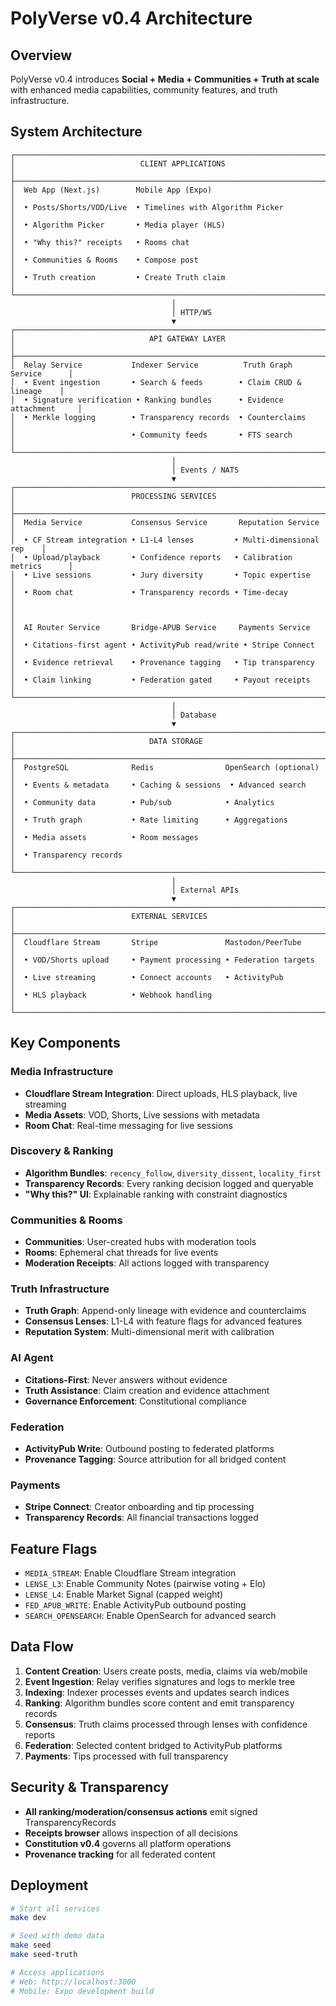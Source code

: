 # PolyVerse v0.4 Architecture

## Overview

PolyVerse v0.4 introduces **Social + Media + Communities + Truth at scale** with enhanced media capabilities, community features, and truth infrastructure.

## System Architecture

```
┌─────────────────────────────────────────────────────────────────────────────┐
│                            CLIENT APPLICATIONS                              │
├─────────────────────────────────────────────────────────────────────────────┤
│  Web App (Next.js)        Mobile App (Expo)                                │
│  • Posts/Shorts/VOD/Live  • Timelines with Algorithm Picker                │
│  • Algorithm Picker       • Media player (HLS)                            │
│  • "Why this?" receipts   • Rooms chat                                    │
│  • Communities & Rooms    • Compose post                                  │
│  • Truth creation         • Create Truth claim                            │
└─────────────────────────────────────────────────────────────────────────────┘
                                    │
                                    │ HTTP/WS
                                    ▼
┌─────────────────────────────────────────────────────────────────────────────┐
│                              API GATEWAY LAYER                             │
├─────────────────────────────────────────────────────────────────────────────┤
│  Relay Service           Indexer Service          Truth Graph Service      │
│  • Event ingestion       • Search & feeds        • Claim CRUD & lineage    │
│  • Signature verification • Ranking bundles      • Evidence attachment     │
│  • Merkle logging        • Transparency records  • Counterclaims           │
│                          • Community feeds       • FTS search              │
└─────────────────────────────────────────────────────────────────────────────┘
                                    │
                                    │ Events / NATS
                                    ▼
┌─────────────────────────────────────────────────────────────────────────────┐
│                          PROCESSING SERVICES                               │
├─────────────────────────────────────────────────────────────────────────────┤
│  Media Service           Consensus Service       Reputation Service        │
│  • CF Stream integration • L1-L4 lenses         • Multi-dimensional rep    │
│  • Upload/playback       • Confidence reports   • Calibration metrics      │
│  • Live sessions         • Jury diversity       • Topic expertise          │
│  • Room chat             • Transparency records • Time-decay               │
│                                                                           │
│  AI Router Service       Bridge-APUB Service     Payments Service          │
│  • Citations-first agent • ActivityPub read/write • Stripe Connect        │
│  • Evidence retrieval    • Provenance tagging   • Tip transparency         │
│  • Claim linking         • Federation gated     • Payout receipts          │
└─────────────────────────────────────────────────────────────────────────────┘
                                    │
                                    │ Database
                                    ▼
┌─────────────────────────────────────────────────────────────────────────────┐
│                              DATA STORAGE                                  │
├─────────────────────────────────────────────────────────────────────────────┤
│  PostgreSQL              Redis                OpenSearch (optional)        │
│  • Events & metadata     • Caching & sessions  • Advanced search           │
│  • Community data        • Pub/sub            • Analytics                  │
│  • Truth graph           • Rate limiting      • Aggregations               │
│  • Media assets          • Room messages                                   │
│  • Transparency records                                                    │
└─────────────────────────────────────────────────────────────────────────────┘
                                    │
                                    │ External APIs
                                    ▼
┌─────────────────────────────────────────────────────────────────────────────┐
│                          EXTERNAL SERVICES                                 │
├─────────────────────────────────────────────────────────────────────────────┤
│  Cloudflare Stream       Stripe               Mastodon/PeerTube            │
│  • VOD/Shorts upload     • Payment processing • Federation targets         │
│  • Live streaming        • Connect accounts   • ActivityPub                │
│  • HLS playback          • Webhook handling                                │
└─────────────────────────────────────────────────────────────────────────────┘
```

## Key Components

### Media Infrastructure
- **Cloudflare Stream Integration**: Direct uploads, HLS playback, live streaming
- **Media Assets**: VOD, Shorts, Live sessions with metadata
- **Room Chat**: Real-time messaging for live sessions

### Discovery & Ranking
- **Algorithm Bundles**: `recency_follow`, `diversity_dissent`, `locality_first`
- **Transparency Records**: Every ranking decision logged and queryable
- **"Why this?" UI**: Explainable ranking with constraint diagnostics

### Communities & Rooms
- **Communities**: User-created hubs with moderation tools
- **Rooms**: Ephemeral chat threads for live events
- **Moderation Receipts**: All actions logged with transparency

### Truth Infrastructure
- **Truth Graph**: Append-only lineage with evidence and counterclaims
- **Consensus Lenses**: L1-L4 with feature flags for advanced features
- **Reputation System**: Multi-dimensional merit with calibration

### AI Agent
- **Citations-First**: Never answers without evidence
- **Truth Assistance**: Claim creation and evidence attachment
- **Governance Enforcement**: Constitutional compliance

### Federation
- **ActivityPub Write**: Outbound posting to federated platforms
- **Provenance Tagging**: Source attribution for all bridged content

### Payments
- **Stripe Connect**: Creator onboarding and tip processing
- **Transparency Records**: All financial transactions logged

## Feature Flags

- `MEDIA_STREAM`: Enable Cloudflare Stream integration
- `LENSE_L3`: Enable Community Notes (pairwise voting + Elo)
- `LENSE_L4`: Enable Market Signal (capped weight)
- `FED_APUB_WRITE`: Enable ActivityPub outbound posting
- `SEARCH_OPENSEARCH`: Enable OpenSearch for advanced search

## Data Flow

1. **Content Creation**: Users create posts, media, claims via web/mobile
2. **Event Ingestion**: Relay verifies signatures and logs to merkle tree
3. **Indexing**: Indexer processes events and updates search indices
4. **Ranking**: Algorithm bundles score content and emit transparency records
5. **Consensus**: Truth claims processed through lenses with confidence reports
6. **Federation**: Selected content bridged to ActivityPub platforms
7. **Payments**: Tips processed with full transparency

## Security & Transparency

- **All ranking/moderation/consensus actions** emit signed TransparencyRecords
- **Receipts browser** allows inspection of all decisions
- **Constitution v0.4** governs all platform operations
- **Provenance tracking** for all federated content

## Deployment

```bash
# Start all services
make dev

# Seed with demo data
make seed
make seed-truth

# Access applications
# Web: http://localhost:3000
# Mobile: Expo development build
```